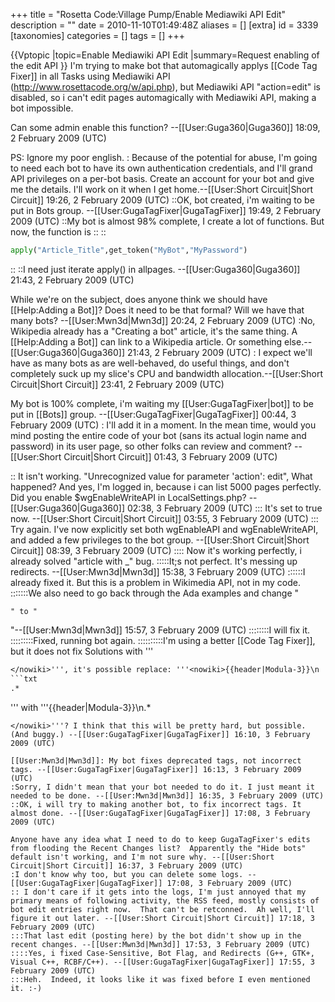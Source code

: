 +++
title = "Rosetta Code:Village Pump/Enable Mediawiki API Edit"
description = ""
date = 2010-11-10T01:49:48Z
aliases = []
[extra]
id = 3339
[taxonomies]
categories = []
tags = []
+++

{{Vptopic
|topic=Enable Mediawiki API Edit
|summary=Request enabling of the edit API
}}
I'm trying to make bot that automagically applys [[Code Tag Fixer]] in all Tasks using Mediawiki API (http://www.rosettacode.org/w/api.php), but Mediawiki API "action=edit" is disabled, so i can't edit pages automagically with Mediawiki API, making a bot impossible.

Can some admin enable this function? --[[User:Guga360|Guga360]] 18:09, 2 February 2009 (UTC)

PS: Ignore my poor english.
: Because of the potential for abuse, I'm going to need each bot to have its own authentication credentials, and I'll grand API privileges on a per-bot basis.  Create an account for your bot and give me the details. I'll work on it when I get home.--[[User:Short Circuit|Short Circuit]] 19:26, 2 February 2009 (UTC)
::OK, bot created, i'm waiting to be put in Bots group. --[[User:GugaTagFixer|GugaTagFixer]] 19:49, 2 February 2009 (UTC)
::My bot is almost 98% complete, I create a lot of functions. But now, the function is
::
::
```python
apply("Article_Title",get_token("MyBot","MyPassword")
```

::
::I need just iterate apply() in allpages. --[[User:Guga360|Guga360]] 21:43, 2 February 2009 (UTC)


While we're on the subject, does anyone think we should have [[Help:Adding a Bot]]? Does it need to be that formal? Will we have that many bots? --[[User:Mwn3d|Mwn3d]] 20:24, 2 February 2009 (UTC)
:No, Wikipedia already has a "Creating a bot" article, it's the same thing. A [[Help:Adding a Bot]] can link to a Wikipedia article. Or something else.--[[User:Guga360|Guga360]] 21:43, 2 February 2009 (UTC)
: I expect we'll have as many bots as are well-behaved, do useful things, and don't completely suck up my slice's CPU and bandwidth allocation.--[[User:Short Circuit|Short Circuit]] 23:41, 2 February 2009 (UTC)

My bot is 100% complete, i'm waiting my [[User:GugaTagFixer|bot]] to be put in [[Bots]] group. --[[User:GugaTagFixer|GugaTagFixer]] 00:44, 3 February 2009 (UTC)
: I'll add it in a moment.  In the mean time, would you mind posting the entire code of your bot (sans its actual login name and password) in its user page, so other folks can review and comment? --[[User:Short Circuit|Short Circuit]] 01:43, 3 February 2009 (UTC)

:: It isn't working. "Unrecognized value for parameter 'action': edit", What happened? And yes, I'm logged in, because i can list 5000 pages perfectly. Did you enable $wgEnableWriteAPI in LocalSettings.php? --[[User:Guga360|Guga360]] 02:38, 3 February 2009 (UTC)
::: It's set to true now. --[[User:Short Circuit|Short Circuit]] 03:55, 3 February 2009 (UTC)
::: Try again.  I've now explicitly set both wgEnableAPI and wgEnableWriteAPI, and added a few privileges to the bot group.  --[[User:Short Circuit|Short Circuit]] 08:39, 3 February 2009 (UTC)
:::: Now it's working perfectly, i already solved "article with _" bug.
:::::It;s not perfect. It's messing up redirects. --[[User:Mwn3d|Mwn3d]] 15:38, 3 February 2009 (UTC)
::::::I already fixed it. But this is a problem in Wikimedia API, not in my code.
:::::::We also need to go back through the Ada examples and change <nowiki>"
```
" to "
```
"</nowiki>--[[User:Mwn3d|Mwn3d]] 15:57, 3 February 2009 (UTC)
::::::::I will fix it.
:::::::::Fixed, running bot again.
::::::::::I'm using a better [[Code Tag Fixer]], but it does not fix Solutions with '''<nowiki>
```txt
</nowiki>''', it's possible replace: '''<nowiki>{{header|Modula-3}}\n
```txt
.*
```
</nowiki>''' with '''<nowiki>{{header|Modula-3}}\n<lang modula-3>.*
```
</nowiki>'''? I think that this will be pretty hard, but possible. (And buggy.) --[[User:GugaTagFixer|GugaTagFixer]] 16:10, 3 February 2009 (UTC)

[[User:Mwn3d|Mwn3d]]: My bot fixes deprecated tags, not incorrect tags. --[[User:GugaTagFixer|GugaTagFixer]] 16:13, 3 February 2009 (UTC)
:Sorry, I didn't mean that your bot needed to do it. I just meant it needed to be done. --[[User:Mwn3d|Mwn3d]] 16:35, 3 February 2009 (UTC)
::OK, i will try to making another bot, to fix incorrect tags. It almost done. --[[User:GugaTagFixer|GugaTagFixer]] 17:08, 3 February 2009 (UTC)

Anyone have any idea what I need to do to keep GugaTagFixer's edits from flooding the Recent Changes list?  Apparently the "Hide bots" default isn't working, and I'm not sure why. --[[User:Short Circuit|Short Circuit]] 16:37, 3 February 2009 (UTC)
:I don't know why too, but you can delete some logs. --[[User:GugaTagFixer|GugaTagFixer]] 17:08, 3 February 2009 (UTC)
:: I don't care if it gets into the logs, I'm just annoyed that my primary means of following activity, the RSS feed, mostly consists of bot edit entries right now.  That can't be retconned.  Ah well, I'll figure it out later. --[[User:Short Circuit|Short Circuit]] 17:18, 3 February 2009 (UTC)
:::That last edit (posting here) by the bot didn't show up in the recent changes. --[[User:Mwn3d|Mwn3d]] 17:53, 3 February 2009 (UTC)
::::Yes, i fixed Case-Sensitive, Bot Flag, and Redirects (G++, GTK+, Visual C++, RCBF/C++). --[[User:GugaTagFixer|GugaTagFixer]] 17:55, 3 February 2009 (UTC)
:::Heh.  Indeed, it looks like it was fixed before I even mentioned it. :-)
